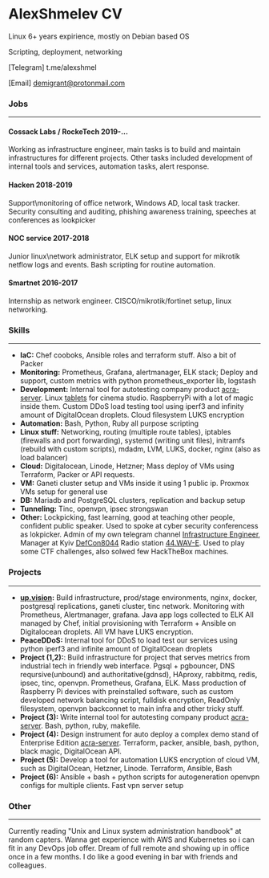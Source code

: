 # AlexShmelev CV

Linux 6+ years expirience, mostly on Debian based OS

Scripting, deployment, networking

[Telegram] t.me/alexshmel

[Email] demigrant@protonmail.com

### Jobs
****
#### Cossack Labs / RockeTech 2019-...
Working as infrastructure engineer, main tasks is to build and maintain infrastructures for different projects.
Other tasks included development of internal tools and services, automation tasks, alert response.

#### Hacken 2018-2019
Support\monitoring of office network, Windows AD, local task tracker.
Security consulting and auditing, phishing awareness training, speeches at conferences as lookpicker

#### NOC service 2017-2018
Junior linux\network administrator, ELK setup and support for mikrotik netflow logs and events. Bash scripting for routine automation. 

#### Smartnet 2016-2017
Internship as network engineer. CISCO/mikrotik/fortinet setup, linux networking.

### **Skills**
**** 
- **IaC:** Chef cooboks, Ansible roles and terraform stuff. Also a bit of Packer
 - **Monitoring:** Prometheus, Grafana, alertmanager, ELK stack; Deploy and support, custom metrics with python prometheus_exporter lib, logstash 
 - **Development:** Internal tool for autotesting company product [acra-server](https://cossacklabs.com/acra). Linux  [tablets](https://3dmagic-innovations.com/wp-content/uploads/2019/11/studio.jpg) for cinema studio. RaspberryPi with a lot of magic inside them. Custom DDoS load testing tool using iperf3 and infinity amount of DigitalOcean droplets. Cloud filesystem LUKS encryption
 - **Automation:** Bash, Python, Ruby all purpose scripting
 - **Linux stuff:** Networking, routing (multiple route tables), iptables (firewalls and port forwarding), systemd (writing unit files), initramfs (rebuild with custom scripts), mdadm, LVM, LUKS, docker, nginx (also as load balancer)
 - **Cloud:** Digitalocean, Linode, Hetzner; Mass deploy of VMs using Terraform, Packer or API requests. 
 - **VM:** Ganeti cluster setup and VMs inside it using 1 public ip. Proxmox VMs setup for general use
 - **DB:** Mariadb and PostgreSQL clusters, replication and backup setup
 - **Tunneling:** Tinc, openvpn, ipsec strongswan
 - **Other:** Lockpicking, fast learning, good at teaching other people, confident public speaker. Used to spoke at cyber security conferencess as lokpicker.
 Admin of my own telegram channel [Infrastructure Engineer](https://t.me/cyber_shmel), Manager at Kyiv [DefCon8044](https://t.me/DC8044_Info) Radio station [44.WAV-E](https://radio.dc8044.com). Used to play some CTF challenges, also solwed few HackTheBox machines.

### **Projects**
**** 
 - **[up.vision](https://up.vision):** Build infrastructure, prod/stage environments, nginx, docker, postgresql replications, ganeti cluster, tinc network. Monitoring with Prometheus, Alertmanager, grafana. Java app logs collected to ELK
 All managed by Chef, initial provisioning with Terraform + Ansible on Digitalocean droplets. All VM have LUKS encryption. 
 - **PeaceDDoS:** Internal tool for DDoS to load test our services using python iperf3 and infinite amount of DigitalOcean droplets
 - **Project (1,2):**: Build infrastructure for project that serves metrics from industrial tech in friendly web interface.
Pgsql + pgbouncer, DNS reqursive(unbound) and authoritative(gdnsd), HAproxy, rabbitmq, redis, ipsec, tinc, openvpn. Prometheus, Grafana, ELK.
Mass production of Raspberry Pi devices with preinstalled software, such as custom developed network balancing script, fulldisk encryption, ReadOnly filesystem, openvpn backconnet to main infra and other tricky stuff.
 - **Project (3):** Write internal tool for autotesting company product [acra-server](https://cossacklabs.com/acra).  Bash, python, ruby, makefile. 
 - **Project (4):** Design instrument for auto deploy a complex demo stand of Enterprise Edition [acra-server](https://cossacklabs.com/acra). Terraform, packer, ansible, bash, python, black magic, DigitalOcean API.
 - **Project (5):** Develop a tool for automation LUKS encryption of cloud VM, such as DigitalOcean, Hetzner, Linode. Terraform, Ansible, Bash
 - **Project (6):** Ansible + bash + python scripts for autogeneration openvpn configs for multiple clients. Fast vpn server setup


### **Other**
**** 
Currently reading "Unix and Linux system administration handbook" at random capters.
Wanna get experience with AWS and Kubernetes so i can fit in any DevOps job offer.
Dream of full remote and showing up in office once in a few months. I do like a good evening in bar with friends and colleagues.
